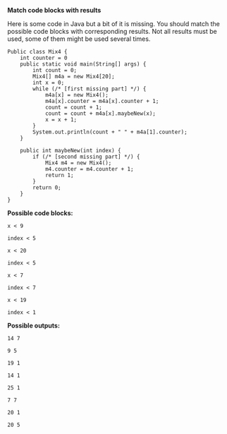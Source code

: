 **Match code blocks with results**

Here is some code in Java but a bit of it is missing.
You should match the possible code blocks with corresponding results.
Not all results must be used, some of them might be used several times.

    Public class Mix4 {
        int counter = 0
        public static void main(String[] args) {
            int count = 0;
            Mix4[] m4a = new Mix4[20];
            int x = 0;
            while (/* [first missing part] */) {
                m4a[x] = new Mix4();
                m4a[x].counter = m4a[x].counter + 1;
                count = count + 1;
                count = count + m4a[x].maybeNew(x);
                x = x + 1;
            }
            System.out.println(count + " " + m4a[1].counter);
        }
        
        public int maybeNew(int index) {
            if (/* [second missing part] */) {
                Mix4 m4 = new Mix4();
                m4.counter = m4.counter + 1;
                return 1;
            }
            return 0;
        }
    }

**Possible code blocks:**

    x < 9
    
    index < 5
<!-- -->
    x < 20
    
    index < 5
<!-- -->
    x < 7
    
    index < 7
<!-- -->
    x < 19
    
    index < 1

**Possible outputs:**

    14 7
<!-- -->
    9 5
<!-- -->
    19 1
<!-- -->
    14 1
<!-- -->
    25 1
<!-- -->
    7 7
<!-- -->
    20 1
<!-- -->
    20 5